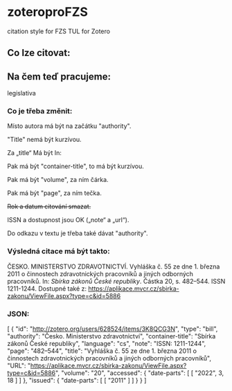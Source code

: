 # zoteroproFZS

citation style for FZS TUL for Zotero

## Co lze citovat:

## Na čem teď pracujeme:

legislativa

### Co je třeba změnit:

Místo autora má být na začátku "authority".

"Title" nemá být kurzívou.

Za „title“ Má být In:

Pak má být "container-title", to má být kurzívou.

Pak má být "volume", za ním čárka.

Pak má být "page", za ním tečka.

~~Rok a datum citování smazat.~~

ISSN a dostupnost jsou OK („note“ a „url“).

Do odkazu v textu je třeba také dávat "authority".

### Výsledná citace má být takto:

ČESKO. MINISTERSTVO ZDRAVOTNICTVÍ. Vyhláška č. 55 ze dne 1. března 2011 o činnostech zdravotnických pracovníků a jiných odborných pracovníků. In: *Sbírka zákonů České republiky*. Částka 20, s. 482–544. ISSN 1211-1244. Dostupné také z:
https://aplikace.mvcr.cz/sbirka-zakonu/ViewFile.aspx?type=c&id=5886

### JSON:

[
    {
        "id": "http://zotero.org/users/628524/items/3K8QCG3N",
        "type": "bill",
        "authority": "Česko. Ministerstvo zdravotnictví",
        "container-title": "Sbírka zákonů České republiky",
        "language": "cs",
        "note": "ISSN: 1211-1244",
        "page": "482–544",
        "title": "Vyhláška č. 55 ze dne 1. března 2011 o činnostech zdravotnických pracovníků a jiných odborných pracovníků",
        "URL": "https://aplikace.mvcr.cz/sbirka-zakonu/ViewFile.aspx?type=c&id=5886",
        "volume": "20",
        "accessed": {
            "date-parts": [
                [
                    "2022",
                    3,
                    18
                ]
            ]
        },
        "issued": {
            "date-parts": [
                [
                    "2011"
                ]
            ]
        }
    }
]